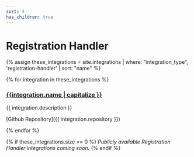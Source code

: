 ```yaml
---
sort: 4
has_children: true
---
```


# Registration Handler

{% assign these_integrations = site.integrations | where: "integration_type", 'registration-handler' | sort: "name" %}

{% for integration in these_integrations %}

<h3 style="display:flex">
    <a href="{{site.baseurl}}{{integration.url}}">{{integration.name | capitalize }}</a>
</h3>

{{ integration.description }}

[Github Repository]({{ integration.repository }})

{% endfor %}

{% if these_integrations.size == 0 %}
_Publicly available Registration Handler integrations coming soon._
{% endif %}
